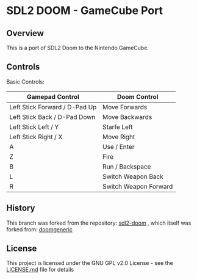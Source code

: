 # SDL2 DOOM - GameCube Port

## Overview

This is a port of SDL2 Doom to the Nintendo GameCube.

## Controls

Basic Controls:

| Gamepad Control | Doom Control  |
|---|---|
| Left Stick Forward / D-Pad Up | Move Forwards  |
| Left Stick Back / D-Pad Down | Move Backwards  |
| Left Stick Left / Y | Starfe Left  |
| Left Stick Right / X | Move Right  |
| A | Use / Enter  |
| Z  | Fire  |
| B  | Run / Backspace  |
| L  | Switch Weapon Back  |
| R | Switch Weapon Forward |

## History

This branch was forked from the repository:
[sdl2-doom](https://github.com/AlexOberhofer/sdl2-doom)
, which itself was forked from:
[doomgeneric](https://github.com/ozkl/doomgeneric)

## License 

This project is licensed under the GNU GPL v2.0 License - see the [LICENSE.md](LICENSE.md) file for details
